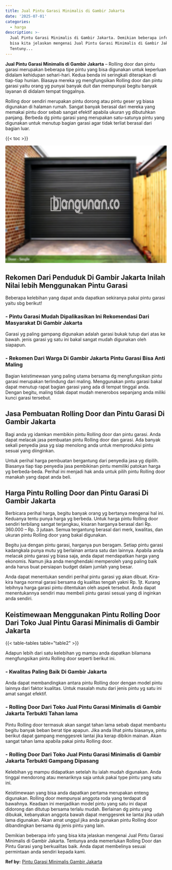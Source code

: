```yaml
---
title: Jual Pintu Garasi Minimalis di Gambir Jakarta
date: '2025-07-01'
categories:
  - harga
description: >-
  Jual Pintu Garasi Minimalis di Gambir Jakarta. Demikian beberapa info yang
  bisa kita jelaskan mengenai Jual Pintu Garasi Minimalis di Gambir Jakarta.
  Tentuny...
---
```


**Jual Pintu Garasi Minimalis di Gambir Jakarta** – Rolling door dan pintu garasi merupakan beberapa tipe pintu yang bisa digunakan untuk keperluan didalam kehidupan sehari-hari. Kedua benda ini seringkali diterapkan di tiap-tiap hunian. Biasaya mereka yg mengfungsikan Rolling door dan pintu garasi yaitu orang yg punyai banyak duit dan mempunyai begitu banyak layanan di didalam tempat tinggalnya.

Rolling door sendiri merupakan pintu dorong atau pintu geser yg biasa digunakan di halaman rumah. Sangat banyak berasal dari mereka yang memakai pintu door sebab sangat efektif apabila ukuran yg dibutuhkan panjang. Berbeda dg pintu garasi yang merupakan satu-satunya pintu yang digunakan untuk menutup bagian garasi agar tidak terliat berasal dari bagian luar.

{{< toc >}}

![Jual Pintu Garasi Minimalis di Gambir Jakarta](/images/pintu-garasi-05.png)

## Rekomen Dari Penduduk Di Gambir Jakarta Inilah Nilai lebih Menggunakan Pintu Garasi

Beberapa kelebihan yang dapat anda dapatkan sekiranya pakai pintu garasi yaitu sbg berikut!

### \- Pintu Garasi Mudah Dipalikasikan Ini Rekomendasi Dari Masyarakat Di Gambir Jakarta

Garasi yg paling gampang digunakan adalah garasi bukak tutup dari atas ke bawah. jenis garasi yg satu ini bakal sangat mudah digunakan oleh siapapun.

### \- Rekomen Dari Warga Di Gambir Jakarta Pintu Garasi Bisa Anti Maling

Bagian keistimewaan yang paling utama bersama dg mengfungsikan pintu garasi merupakan terlindung dari maling. Menggunakan pintu garasi bakal dapat menutup rapat bagian garasi yang ada di tempat tinggal anda. Dengan begitu, maling tidak dapat mudah menerobos sepanjang anda miliki kunci garasi tersebut.

## Jasa Pembuatan Rolling Door dan Pintu Garasi Di Gambir Jakarta

Bagi anda yg idamkan membikin pintu Rolling door dan pintu garasi. Anda dapat melacak jasa pembuatan pintu Rolling door dan garasi. Ada banyak sekali penyedia jasa yg siap menolong anda untuk memproduksi pintu sesuai yang diinginkan.

Untuk perihal harga pembuatan bergantung dari penyedia jasa yg dipilih. Biasanya tiap tiap penyedia jasa pembikinan pintu memiliki patokan harga yg berbeda-beda. Perihal ini menjadi hak anda untuk pilih pintu Rolling door manakah yang dapat anda beli.

## Harga Pintu Rolling Door dan Pintu Garasi Di Gambir Jakarta

Berbicara perihal harga, begitu banyak orang yg bertanya mengenai hal ini. Keduanya tentu punya harga yg berbeda. Untuk harga pintu Rolling door sendiri terbilang sangat terjangkau, kisaran harganya berasal dari Rp. 360.000 – Rp. 3 jutaan. Semua tergantung berasal dari merk, kwalitas, dan ukuran pintu Rolling door yang bakal digunakan.

Begitu jua dengan pintu garasi, harganya pun beragam. Setiap pintu garasi kadangkala punya mutu yg berlainan antara satu dan lainnya. Apabila anda melacak pintu garasi yg biasa saja, anda dapat mendapatkan harga yang ekonomis. Namun jika anda menghendaki memperoleh yang paling baik anda harus buat persiapan budget dalam jumlah yang besar.

Anda dapat menentukan sendiri perihal pintu garasi yg akan dibuat. Kira-kira harga normal garasi bersama dg kualitas tengah yakni Rp. 1jt. Kurang lebihnya harga garasi pintu ditentukan oleh aspek tersebut. Anda dapat menentukannya sendiri mau membeli pintu garasi sesuai yang di inginkan anda sendiri.

## Keistimewaan Menggunakan Pintu Rolling Door Dari Toko Jual Pintu Garasi Minimalis di Gambir Jakarta

{{< table-tables table="table2" >}}

Adapun lebih dari satu kelebihan yg mampu anda dapatkan bilamana mengfungsikan pintu Rolling door seperti berikut ini.

### \- Kwalitas Paling Baik Di Gambir Jakarta

Anda dapat membandingkan antara pintu Rolling door dengan model pintu lainnya dari faktor kualitas. Untuk masalah mutu dari jenis pintu yg satu ini amat sangat efektif.

### \- Rolling Door Dari Toko Jual Pintu Garasi Minimalis di Gambir Jakarta Terbukti Tahan lama

Pintu Rolling door termasuk akan sangat tahan lama sebab dapat membantu begitu banyak beban berat tipe apapun. Jika anda lihat pintu biasanya, pintu berikut dapat gampang menggesrek lantai jika kerap dibikin mainan. Akan sangat tahan lama apabila pakai pintu Rolling door.

### \- Rolling Door Dari Toko Jual Pintu Garasi Minimalis di Gambir Jakarta Terbukti Gampang Dipasang

Kelebihan yg mampu didapatkan setelah itu ialah mudah digunakan. Anda tinggal mendorong atau menariknya saja untuk pakai type pintu yang satu ini.

Keistimewaan yang bisa anda dapatkan pertama merupakan enteng digunakan. Rolling door mempunyai anggota roda yang terdapat di bawahnya. Keadaan ini menjadikan model pintu yang satu ini dapat didorong dan ditutup bersama terlalu mudah. Berlainan dg pintu yang dibukak, kebanyakan anggota bawah dapat menggesrek ke lantai jika udah lama digunakan. Akan amat unggul jika anda gunakan pintu Rolling door dibandingkan bersama dg jenis pintu yang lain.

Demikian beberapa info yang bisa kita jelaskan mengenai Jual Pintu Garasi Minimalis di Gambir Jakarta. Tentunya anda memerlukan Rolling Door dan Pintu Garasi yang berkualitas baik. Anda dapat membelinya sesuai permintaan anda sendiri kepada kami.

**Ref by:** [Pintu Garasi Minimalis Gambir Jakarta](https://id.wikipedia.org/wiki/Pintu)
